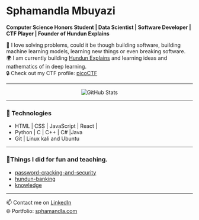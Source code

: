 # Sphamandla Mbuyazi

**Computer Science Honors Student | Data Scientist | Software Developer | CTF Player | Founder of Hundun Explains**

🚀 I love solving problems, could it be though building software, building machine learning models, learning new things or even breaking software.  
🌍 I am currently building [Hundun Explains](https://hundun.vercel.app) and learning ideas and mathematics of in deep learning.  
🔒 Check out my CTF profile: [picoCTF](https://play.picoctf.org/users/Sphamandla-Mbuyazi)

---

<p align="center">
  <img src="https://github-readme-stats.vercel.app/api?username=hundun-elon&show_icons=true&theme=tokyonight" alt="GitHub Stats" />
</p>

---

### 🧰 Technologies
-  HTML | CSS | JavaScript | React | 
-  Python | C | C++ | C# |Java
-  Git | Linux kali and Ubuntu

---

### 📌Things I did for fun and teaching.
- [ password-cracking-and-security](https://github.com/hundun-elon/password-cracking-and-security)
- [ hundun-banking](https://github.com/hundun-elon/hundun-banking)
- [ knowledge](https://github.com/hundun-elon/knowledge)

---

📫 Contact me on [LinkedIn](https://www.linkedin.com/in/sphamandla-mbuyazi-b8704126b)  
🌐 Portfolio: [sphamandla.com](https://sphamandlafa.github.io)

